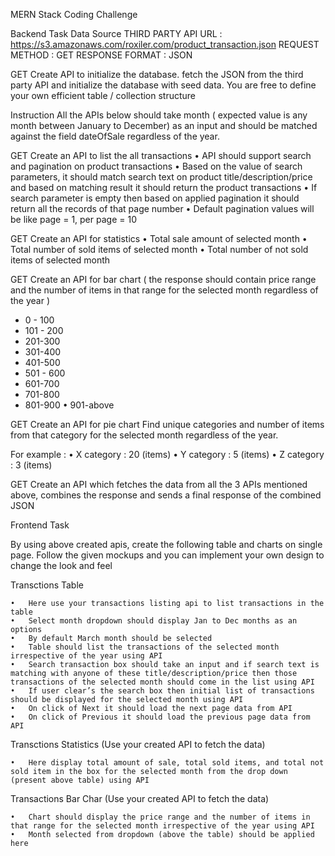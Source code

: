 MERN Stack Coding Challenge

Backend Task
Data Source
THIRD PARTY API URL : https://s3.amazonaws.com/roxiler.com/product_transaction.json REQUEST METHOD : GET
RESPONSE FORMAT : JSON

GET
Create API to initialize the database. fetch the JSON from the third party API and initialize the database with seed data. You are free to define your own efficient table / collection structure

Instruction
All the APIs below should take month ( expected value is any month between January to December) as an input and should be matched against the field dateOfSale regardless of the year.

GET
Create an API to list the all transactions
	•	API should support search and pagination on product transactions
	•	Based on the value of search parameters, it should match search text on product title/description/price and based on matching result it should return the product transactions
	•	If search parameter is empty then based on applied pagination it should return all the records of that page number
	•	Default pagination values will be like page = 1, per page = 10


GET
Create an API for statistics
	•	Total sale amount of selected month
	•	Total number of sold items of selected month
	•	Total number of not sold items of selected month


GET
Create an API for bar chart ( the response should contain price range and the number of items in that range for the selected month regardless of the year )
- 0 - 100
- 101 - 200
- 201-300
- 301-400
- 401-500
- 501 - 600
- 601-700
- 701-800
- 801-900
	•	901-above


GET
Create an API for pie chart Find unique categories and number of items from that category for the selected month regardless of the year.

For example :
	•	X category : 20 (items)
	•	Y category : 5 (items)
	•	Z category : 3 (items)


GET
Create an API which fetches the data from all the 3 APIs mentioned above, combines the response and sends a final response of the combined JSON

Frontend Task

By using above created apis, create the following table and charts on single page. Follow the given mockups and you can implement your own design to change the look and feel

Transctions Table



	•	Here use your transactions listing api to list transactions in the table
	•	Select month dropdown should display Jan to Dec months as an options
	•	By default March month should be selected
	•	Table should list the transactions of the selected month irrespective of the year using API
	•	Search transaction box should take an input and if search text is matching with anyone of these title/description/price then those transactions of the selected month should come in the list using API
	•	If user clear’s the search box then initial list of transactions should be displayed for the selected month using API
	•	On click of Next it should load the next page data from API
	•	On click of Previous it should load the previous page data from API

Transctions Statistics (Use your created API to fetch the data)


	•	Here display total amount of sale, total sold items, and total not sold item in the box for the selected month from the drop down (present above table) using API


Transactions Bar Char (Use your created API to fetch the data)


	•	Chart should display the price range and the number of items in that range for the selected month irrespective of the year using API
	•	Month selected from dropdown (above the table) should be applied here